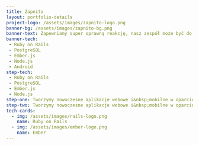 ```yaml
---
title: Zapnito
layout: portfolio-details
project-logo: /assets/images/zapnito-logo.png
banner-bg: /assets/images/zapnito-bg.png
banner-text: Zapewniamy super sprawną reakcję, nasz zespół może być do Twojej dyspozycji już 48 h od pierwszego kontaktu!
banner-tech:
 - Ruby on Rails
 - PostgreSQL
 - Ember.js
 - Node.js
 - Android
step-tech:
 - Ruby on Rails
 - PostgreSQL
 - Ember.js
 - Node.js
step-one: Tworzymy nowoczesne aplikacje webowe i&nbsp;mobilne w oparciu o godne zaufania, stabilne technologie i&nbsp;frameworki oraz o transparentną komunikację i skuteczny proces realizacji. Powierzane nam produkty szyjemy na miarę Twoich idei i potrzeb Twoich klientów, korzystając z rozwiązań, po które sięgają najlepsi programiści i architekci software’u na całym świecie
step-two: Tworzymy nowoczesne aplikacje webowe i&nbsp;mobilne w oparciu o godne zaufania, stabilne technologie i&nbsp;frameworki oraz o transparentną komunikację i skuteczny proces realizacji. Powierzane nam produkty szyjemy na miarę Twoich idei i potrzeb Twoich klientów, korzystając z rozwiązań, po które sięgają najlepsi programiści i architekci software’u na całym świecie
tech-cards:
  - img: /assets/images/rails-logo.png
    name: Ruby on Rails
  - img: /assets/images/ember-logo.png
    name: Ember
---
```

